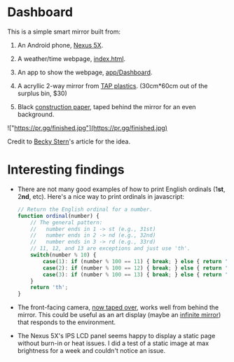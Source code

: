 # Dashboard

This is a simple smart mirror built from:

1. An Android phone, [Nexus 5X](https://en.wikipedia.org/wiki/Nexus_5X).

2. A weather/time webpage, [index.html](https://pr.gg/dashboard).

3. An app to show the webpage, [app/Dashboard](app/Dashboard).

4. A acryllic 2-way mirror from [TAP plastics](http://www.tapplastics.com/product/plastics/cut_to_size_plastic/two_way_mirrored_acrylic/558). (30cm*60cm out of the surplus bin, $30)

5. Black [construction paper](https://www.amazon.com/gp/product/B00563PXHQ), taped behind the mirror for an even background.

!["https://pr.gg/finished.jpg"](https://pr.gg/finished.jpg)

Credit to [Becky Stern](https://learn.adafruit.com/android-smart-home-mirror)'s article for the idea.

# Interesting findings

* There are not many good examples of how to print English ordinals (1**st**, 2**nd**, etc). Here's a nice way to print ordinals in javascript:
    ```javascript
    // Return the English ordinal for a number.
    function ordinal(number) {
        // The general pattern:
        //   number ends in 1 -> st (e.g., 31st)
        //   number ends in 2 -> nd (e.g., 32nd)
        //   number ends in 3 -> rd (e.g., 33rd)
        // 11, 12, and 13 are exceptions and just use 'th'.
        switch(number % 10) {
            case(1): if (number % 100 == 11) { break; } else { return 'st' };
            case(2): if (number % 100 == 12) { break; } else { return 'nd' };
            case(3): if (number % 100 == 13) { break; } else { return 'rd' };
        }
        return 'th';
    }
    ```

* The front-facing camera, [now taped over](http://www.npr.org/sections/thetwo-way/2016/04/08/473548674/why-the-fbi-director-puts-tape-over-his-webcam), works well from behind the mirror. This could be useful as an art display (maybe an [infinite mirror](https://en.wikipedia.org/wiki/Infinity_mirror#/media/File:Infinity_Mirror.png)) that responds to the environment.

* The Nexus 5X's IPS LCD panel seems happy to display a static page without burn-in or heat issues. I did a test of a static image at max brightness for a week and couldn't notice an issue.
